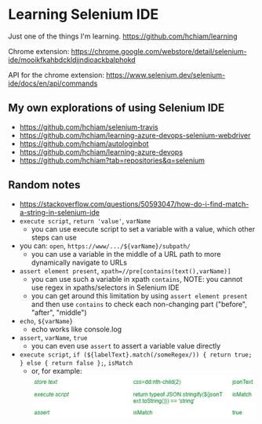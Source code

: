 # Learning Selenium IDE

Just one of the things I'm learning. <https://github.com/hchiam/learning>

Chrome extension: <https://chrome.google.com/webstore/detail/selenium-ide/mooikfkahbdckldjjndioackbalphokd>

API for the chrome extension: <https://www.selenium.dev/selenium-ide/docs/en/api/commands>

## My own explorations of using Selenium IDE

- <https://github.com/hchiam/selenium-travis>
- <https://github.com/hchiam/learning-azure-devops-selenium-webdriver>
- <https://github.com/hchiam/autologinbot>
- <https://github.com/hchiam/learning-azure-devops>
- <https://github.com/hchiam?tab=repositories&q=selenium>

## Random notes

- <https://stackoverflow.com/questions/50593047/how-do-i-find-match-a-string-in-selenium-ide>
- `execute script`, `return 'value'`, `varName`
  - you can use execute script to set a variable with a value, which other steps can use
- you can: `open`, `https://www/.../${varName}/subpath/`
  - you can use a variable in the middle of a URL path to more dynamically navigate to URLs
- `assert element present`, `xpath=//pre[contains(text(),varName)]`
  - you can use such a variable in xpath `contains`, NOTE: you cannot use regex in xpaths/selectors in Selenium IDE
  - you can get around this limitation by using `assert element present` and then use `contains` to check each non-changing part ("before", "after", "middle")
- `echo`, `${varName}`
  - echo works like console.log
- `assert`, `varName`, `true`
  - you can even use `assert` to assert a variable value directly
- `execute script`, `if (${labelText}.match(/someRegex/)) { return true; } else { return false };`, `isMatch`
  - or, for example: 
  ![store text, jsonText, execute script, return typeof JSON.stringify(${jsonText.toString()}) == 'string', isMatch, assert isMatch true](example_storeText_string_boolean.png)
